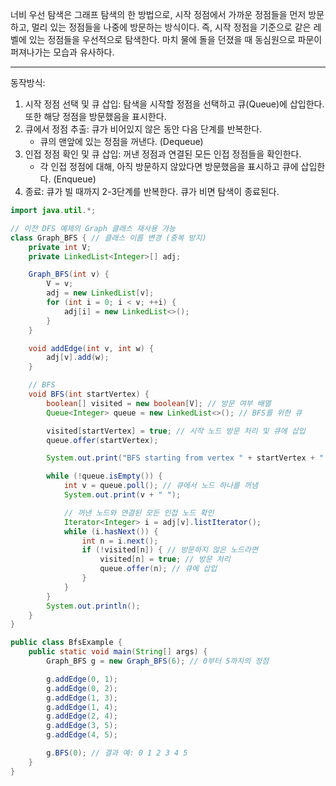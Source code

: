 너비 우선 탐색은 그래프 탐색의 한 방법으로, 시작 정점에서 가까운 정점들을 먼저 방문하고, 멀리 있는 정점들을 나중에 방문하는 방식이다. 즉, 시작 정점을 기준으로 같은 레벨에 있는 정점들을 우선적으로 탐색한다. 마치 물에 돌을 던졌을 때 동심원으로 파문이 퍼져나가는 모습과 유사하다. 

----------------------------------------------------------------------
동작방식:
1. 시작 정점 선택 및 큐 삽입: 탐색을 시작할 정점을 선택하고 큐(Queue)에 삽입한다. 또한 해당 정점을 방문했음을 표시한다. 
2. 큐에서 정점 추출: 큐가 비어있지 않은 동안 다음 단계를 반복한다.
	- 큐의 맨앞에 있는 정점을 꺼낸다. (Dequeue)
3. 인접 정점 확인 및 큐 삽입: 꺼낸 정점과 연결된 모든 인접 정점들을 확인한다. 
	- 각 인접 정점에 대해, 아직 방문하지 않았다면 방문했음을 표시하고 큐에 삽입한다. (Enqueue)
4. 종료: 큐가 빌 때까지 2-3단계를 반복한다. 큐가 비면 탐색이 종료된다. 

```java
import java.util.*;

// 이전 DFS 예제의 Graph 클래스 재사용 가능
class Graph_BFS { // 클래스 이름 변경 (중복 방지)
    private int V;
    private LinkedList<Integer>[] adj;

    Graph_BFS(int v) {
        V = v;
        adj = new LinkedList[v];
        for (int i = 0; i < v; ++i) {
            adj[i] = new LinkedList<>();
        }
    }

    void addEdge(int v, int w) {
        adj[v].add(w);
    }

    // BFS
    void BFS(int startVertex) {
        boolean[] visited = new boolean[V]; // 방문 여부 배열
        Queue<Integer> queue = new LinkedList<>(); // BFS를 위한 큐

        visited[startVertex] = true; // 시작 노드 방문 처리 및 큐에 삽입
        queue.offer(startVertex);

        System.out.print("BFS starting from vertex " + startVertex + ": ");

        while (!queue.isEmpty()) {
            int v = queue.poll(); // 큐에서 노드 하나를 꺼냄
            System.out.print(v + " ");

            // 꺼낸 노드와 연결된 모든 인접 노드 확인
            Iterator<Integer> i = adj[v].listIterator();
            while (i.hasNext()) {
                int n = i.next();
                if (!visited[n]) { // 방문하지 않은 노드라면
                    visited[n] = true; // 방문 처리
                    queue.offer(n); // 큐에 삽입
                }
            }
        }
        System.out.println();
    }
}

public class BfsExample {
    public static void main(String[] args) {
        Graph_BFS g = new Graph_BFS(6); // 0부터 5까지의 정점

        g.addEdge(0, 1);
        g.addEdge(0, 2);
        g.addEdge(1, 3);
        g.addEdge(1, 4);
        g.addEdge(2, 4);
        g.addEdge(3, 5);
        g.addEdge(4, 5);

        g.BFS(0); // 결과 예: 0 1 2 3 4 5
    }
}
```